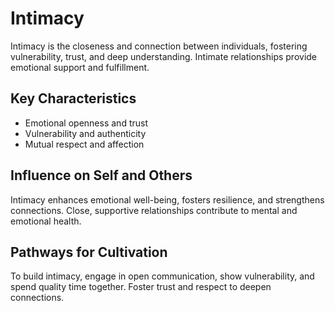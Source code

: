 # Intimacy

Intimacy is the closeness and connection between individuals, fostering vulnerability, trust, and deep understanding. Intimate relationships provide emotional support and fulfillment.

## Key Characteristics

- Emotional openness and trust
- Vulnerability and authenticity
- Mutual respect and affection

## Influence on Self and Others

Intimacy enhances emotional well-being, fosters resilience, and strengthens connections. Close, supportive relationships contribute to mental and emotional health.

## Pathways for Cultivation

To build intimacy, engage in open communication, show vulnerability, and spend quality time together. Foster trust and respect to deepen connections.
